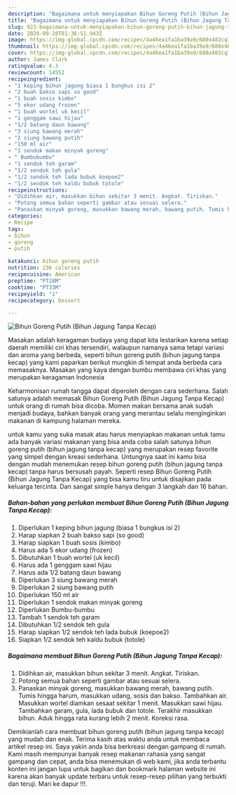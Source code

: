 ```yaml
---
description: "Bagaimana untuk menyiapakan Bihun Goreng Putih (Bihun Jagung Tanpa Kecap) Terbukti"
title: "Bagaimana untuk menyiapakan Bihun Goreng Putih (Bihun Jagung Tanpa Kecap) Terbukti"
slug: 923-bagaimana-untuk-menyiapakan-bihun-goreng-putih-bihun-jagung-tanpa-kecap-terbukti
date: 2020-09-28T01:36:51.943Z
image: https://img-global.cpcdn.com/recipes/4a46ea1fa1ba39a9/680x482cq70/bihun-goreng-putih-bihun-jagung-tanpa-kecap-foto-resep-utama.jpg
thumbnail: https://img-global.cpcdn.com/recipes/4a46ea1fa1ba39a9/680x482cq70/bihun-goreng-putih-bihun-jagung-tanpa-kecap-foto-resep-utama.jpg
cover: https://img-global.cpcdn.com/recipes/4a46ea1fa1ba39a9/680x482cq70/bihun-goreng-putih-bihun-jagung-tanpa-kecap-foto-resep-utama.jpg
author: James Clark
ratingvalue: 4.3
reviewcount: 14552
recipeingredient:
- "1 keping bihun jagung biasa 1 bungkus isi 2"
- "2 buah bakso sapi so good"
- "1 buah sosis kimbo"
- "5 ekor udang frozen"
- "1 buah wortel uk kecil"
- "1 genggam sawi hijau"
- "1/2 batang daun bawang"
- "3 siung bawang merah"
- "2 siung bawang putih"
- "150 ml air"
- "1 sendok makan minyak goreng"
- " Bumbubumbu"
- "1 sendok teh garam"
- "1/2 sendok teh gula"
- "1/2 sendok teh lada bubuk koepoe2"
- "1/2 sendok teh kaldu bubuk totole"
recipeinstructions:
- "Didihkan air, masukkan bihun sekitar 3 menit. Angkat. Tiriskan."
- "Potong semua bahan seperti gambar atau sesuai selera."
- "Panaskan minyak goreng, masukkan bawang merah, bawang putih. Tumis hingga harum, masukkan udang, sosis dan bakso. Tambahkan air. Masukkan wortel diamkan sesaat sekitar 1 menit. Masukkan sawi hijau. Tambahkan garam, gula, lada bubuk dan totole. Terakhir masukkan bihun. Aduk hingga rata kurang lebih 2 menit. Koreksi rasa."
categories:
- Recipe
tags:
- bihun
- goreng
- putih

katakunci: bihun goreng putih 
nutrition: 236 calories
recipecuisine: American
preptime: "PT28M"
cooktime: "PT33M"
recipeyield: "1"
recipecategory: Dessert

---
```



![Bihun Goreng Putih (Bihun Jagung Tanpa Kecap)](https://img-global.cpcdn.com/recipes/4a46ea1fa1ba39a9/680x482cq70/bihun-goreng-putih-bihun-jagung-tanpa-kecap-foto-resep-utama.jpg)

Masakan adalah keragaman budaya yang dapat kita lestarikan karena setiap daerah memiliki ciri khas tersendiri, walaupun namanya sama tetapi variasi dan aroma yang berbeda, seperti bihun goreng putih (bihun jagung tanpa kecap) yang kami paparkan berikut mungkin di tempat anda berbeda cara memasaknya. Masakan yang kaya dengan bumbu membawa ciri khas yang merupakan keragaman Indonesia

Keharmonisan rumah tangga dapat diperoleh dengan cara sederhana. Salah satunya adalah memasak Bihun Goreng Putih (Bihun Jagung Tanpa Kecap) untuk orang di rumah bisa dicoba. Momen makan bersama anak sudah menjadi budaya, bahkan banyak orang yang merantau selalu menginginkan makanan di kampung halaman mereka.



untuk kamu yang suka masak atau harus menyiapkan makanan untuk tamu ada banyak variasi makanan yang bisa anda coba salah satunya bihun goreng putih (bihun jagung tanpa kecap) yang merupakan resep favorite yang simpel dengan kreasi sederhana. Untungnya saat ini kamu bisa dengan mudah menemukan resep bihun goreng putih (bihun jagung tanpa kecap) tanpa harus bersusah payah.
Seperti resep Bihun Goreng Putih (Bihun Jagung Tanpa Kecap) yang bisa kamu tiru untuk disajikan pada keluarga tercinta. Dan sangat simple hanya dengan 3 langkah dan 16 bahan.


<!--inarticleads1-->

##### Bahan-bahan yang perlukan membuat Bihun Goreng Putih (Bihun Jagung Tanpa Kecap):

1. Diperlukan 1 keping bihun jagung (biasa 1 bungkus isi 2)
1. Harap siapkan 2 buah bakso sapi (so good)
1. Harap siapkan 1 buah sosis (kimbo)
1. Harus ada 5 ekor udang (frozen)
1. Dibutuhkan 1 buah wortel (uk kecil)
1. Harus ada 1 genggam sawi hijau
1. Harus ada 1/2 batang daun bawang
1. Diperlukan 3 siung bawang merah
1. Diperlukan 2 siung bawang putih
1. Diperlukan 150 ml air
1. Diperlukan 1 sendok makan minyak goreng
1. Diperlukan  Bumbu-bumbu
1. Tambah 1 sendok teh garam
1. Dibutuhkan 1/2 sendok teh gula
1. Harap siapkan 1/2 sendok teh lada bubuk (koepoe2)
1. Siapkan 1/2 sendok teh kaldu bubuk (totole)




<!--inarticleads2-->

##### Bagaimana membuat  Bihun Goreng Putih (Bihun Jagung Tanpa Kecap):

1. Didihkan air, masukkan bihun sekitar 3 menit. Angkat. Tiriskan.
1. Potong semua bahan seperti gambar atau sesuai selera.
1. Panaskan minyak goreng, masukkan bawang merah, bawang putih. Tumis hingga harum, masukkan udang, sosis dan bakso. Tambahkan air. Masukkan wortel diamkan sesaat sekitar 1 menit. Masukkan sawi hijau. Tambahkan garam, gula, lada bubuk dan totole. Terakhir masukkan bihun. Aduk hingga rata kurang lebih 2 menit. Koreksi rasa.




Demikianlah cara membuat bihun goreng putih (bihun jagung tanpa kecap) yang mudah dan enak. Terima kasih atas waktu anda untuk membaca artikel resep ini. Saya yakin anda bisa berkreasi dengan gampang di rumah. Kami masih mempunyai banyak resep makanan rahasia yang sangat gampang dan cepat, anda bisa menemukan di web kami, jika anda terbantu konten ini jangan lupa untuk bagikan dan bookmark halaman website ini karena akan banyak update terbaru untuk resep-resep pilihan yang terbukti dan teruji. Mari ke dapur !!!. 
